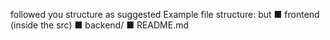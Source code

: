 followed you structure as suggested
Example file structure: but
■ frontend (inside the src)
■ backend/
■ README.md
